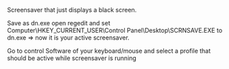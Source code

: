 Screensaver that just displays a black screen.

Save as dn.exe open regedit and set Computer\HKEY_CURRENT_USER\Control Panel\Desktop\SCRNSAVE.EXE to dn.exe => now it is your active screensaver.

Go to control Software of your keyboard/mouse and select a profile that should be active while screensaver is running
